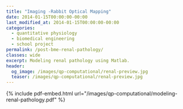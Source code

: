 ```yaml
---
title: "Imaging -Rabbit Optical Mapping"
date: 2014-01-15T00:00:00-00:00
last_modified_at: 2014-01-15T00:00:00-00:00
categories:
  - quantitative physiology
  - biomedical engineering
  - school project
permalink: /post-bme-renal-pathology/
classes: wide
excerpt: Modeling renal pathology using Matlab.
header:
  og_image: /images/qp-computational/renal-preview.jpg
  teaser: /images/qp-computational/renal-preview.jpg
---
```


{% include pdf-embed.html url="/images/qp-computational/modeling-renal-pathology.pdf" %}
